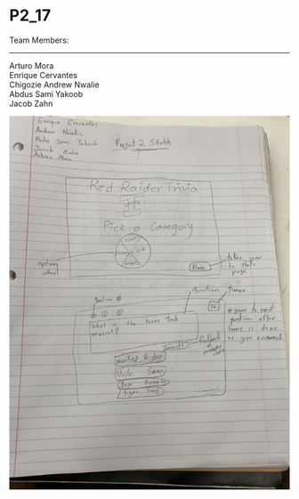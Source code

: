 # P2_17
Team Members:
_____________________________
Arturo Mora\
Enrique Cervantes\
Chigozie Andrew Nwalie\
Abdus Sami Yakoob\
Jacob Zahn


![](IMG3812690036288305170.jpg)



